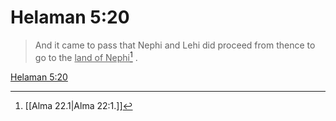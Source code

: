 # Helaman 5:20

> And it came to pass that Nephi and Lehi did proceed from thence to go to the <u>land of Nephi</u>[^a] .

[Helaman 5:20](https://www.churchofjesuschrist.org/study/scriptures/bofm/hel/5?lang=eng&id=p20#p20)


[^a]: [[Alma 22.1|Alma 22:1.]]
